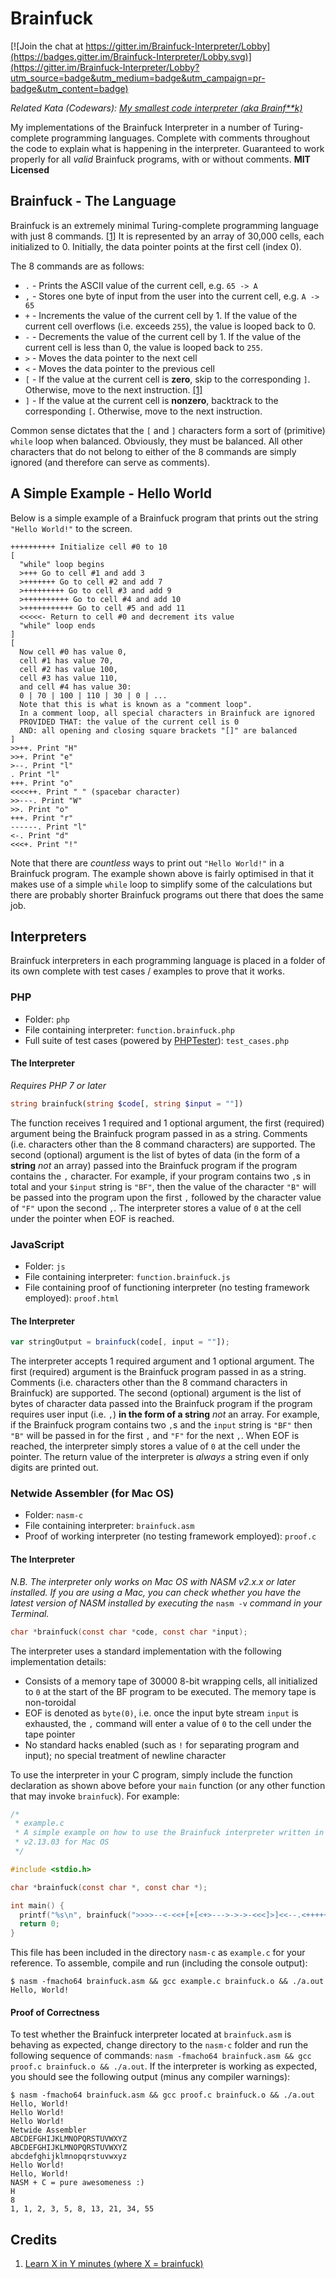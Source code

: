 # Brainfuck

[![Join the chat at https://gitter.im/Brainfuck-Interpreter/Lobby](https://badges.gitter.im/Brainfuck-Interpreter/Lobby.svg)](https://gitter.im/Brainfuck-Interpreter/Lobby?utm_source=badge&utm_medium=badge&utm_campaign=pr-badge&utm_content=badge)

*Related Kata (Codewars): [My smallest code interpreter (aka Brainf**k)](http://www.codewars.com/kata/my-smallest-code-interpreter-aka-brainf-star-star-k)*

My implementations of the Brainfuck Interpreter in a number of Turing-complete programming languages.  Complete with comments throughout the code to explain what is happening in the interpreter.  Guaranteed to work properly for all *valid* Brainfuck programs, with or without comments.  **MIT Licensed**

## Brainfuck - The Language

Brainfuck is an extremely minimal Turing-complete programming language with just 8 commands. [[1]](https://learnxinyminutes.com/docs/brainfuck/)  It is represented by an array of 30,000 cells, each initialized to 0.  Initially, the data pointer points at the first cell (index 0).

The 8 commands are as follows:

- `.` - Prints the ASCII value of the current cell, e.g. `65 -> A`
- `,` - Stores one byte of input from the user into the current cell, e.g. `A -> 65`
- `+` - Increments the value of the current cell by 1.  If the value of the current cell overflows (i.e. exceeds `255`), the value is looped back to 0.
- `-` - Decrements the value of the current cell by 1.  If the value of the current cell is less than 0, the value is looped back to `255`.
- `>` - Moves the data pointer to the next cell
- `<` - Moves the data pointer to the previous cell
- `[` - If the value at the current cell is **zero**, skip to the corresponding `]`.  Otherwise, move to the next instruction. [[1]](https://learnxinyminutes.com/docs/brainfuck/)
- `]` - If the value at the current cell is **nonzero**, backtrack to the corresponding `[`.  Otherwise, move to the next instruction.

Common sense dictates that the `[` and `]` characters form a sort of (primitive) `while` loop when balanced.  Obviously, they must be balanced.  All other characters that do not belong to either of the 8 commands are simply ignored (and therefore can serve as comments).

## A Simple Example - Hello World

Below is a simple example of a Brainfuck program that prints out the string `"Hello World!"` to the screen.

```brainfuck
++++++++++ Initialize cell #0 to 10
[
  "while" loop begins
  >+++ Go to cell #1 and add 3
  >+++++++ Go to cell #2 and add 7
  >+++++++++ Go to cell #3 and add 9
  >++++++++++ Go to cell #4 and add 10
  >+++++++++++ Go to cell #5 and add 11
  <<<<<- Return to cell #0 and decrement its value
  "while" loop ends
]
[
  Now cell #0 has value 0,
  cell #1 has value 70,
  cell #2 has value 100,
  cell #3 has value 110,
  and cell #4 has value 30:
  0 | 70 | 100 | 110 | 30 | 0 | ...
  Note that this is what is known as a "comment loop".
  In a comment loop, all special characters in Brainfuck are ignored
  PROVIDED THAT: the value of the current cell is 0
  AND: all opening and closing square brackets "[]" are balanced
]
>>++. Print "H"
>>+. Print "e"
>--. Print "l"
. Print "l"
+++. Print "o"
<<<<++. Print " " (spacebar character)
>>---. Print "W"
>>. Print "o"
+++. Print "r"
------. Print "l"
<-. Print "d"
<<<+. Print "!"
```

Note that there are *countless* ways to print out `"Hello World!"` in a Brainfuck program.  The example shown above is fairly optimised in that it makes use of a simple `while` loop to simplify some of the calculations but there are probably shorter Brainfuck programs out there that does the same job.

## Interpreters

Brainfuck interpreters in each programming language is placed in a folder of its own complete with test cases / examples to prove that it works.

### PHP

- Folder: `php`
- File containing interpreter: `function.brainfuck.php`
- Full suite of test cases (powered by [PHPTester](https://github.com/DonaldKellett/PHPTester)): `test_cases.php`

#### The Interpreter

*Requires PHP 7 or later*

```php
string brainfuck(string $code[, string $input = ""])
```

The function receives 1 required and 1 optional argument, the first (required) argument being the Brainfuck program passed in as a string.  Comments (i.e. characters other than the 8 command characters) are supported.  The second (optional) argument is the list of bytes of data (in the form of a **string** *not* an array) passed into the Brainfuck program if the program contains the `,` character.  For example, if your program contains two `,`s in total and your `$input` string is `"BF"`, then the value of the character `"B"` will be passed into the program upon the first `,` followed by the character value of `"F"` upon the second `,`.  The interpreter stores a value of `0` at the cell under the pointer when EOF is reached.

### JavaScript

- Folder: `js`
- File containing interpreter: `function.brainfuck.js`
- File containing proof of functioning interpreter (no testing framework employed): `proof.html`

#### The Interpreter

```javascript
var stringOutput = brainfuck(code[, input = ""]);
```

The interpreter accepts 1 required argument and 1 optional argument.  The first (required) argument is the Brainfuck program passed in as a string.  Comments (i.e. characters other than the 8 command characters in Brainfuck) are supported.  The second (optional) argument is the list of bytes of character data passed into the Brainfuck program if the program requires user input (i.e. `,`) **in the form of a string** *not* an array.  For example, if the Brainfuck program contains two `,`s and the `input` string is `"BF"` then `"B"` will be passed in for the first `,` and `"F"` for the next `,`.  When EOF is reached, the interpreter simply stores a value of `0` at the cell under the pointer.  The return value of the interpreter is *always* a string even if only digits are printed out.

### Netwide Assembler (for Mac OS)

- Folder: `nasm-c`
- File containing interpreter: `brainfuck.asm`
- Proof of working interpreter (no testing framework employed): `proof.c`

#### The Interpreter

*N.B. The interpreter only works on Mac OS with NASM v2.x.x or later installed.  If you are using a Mac, you can check whether you have the latest version of NASM installed by executing the* `nasm -v` *command in your Terminal.*

```c
char *brainfuck(const char *code, const char *input);
```

The interpreter uses a standard implementation with the following implementation details:

- Consists of a memory tape of 30000 8-bit wrapping cells, all initialized to `0` at the start of the BF program to be executed.  The memory tape is non-toroidal
- EOF is denoted as `byte(0)`, i.e. once the input byte stream `input` is exhausted, the `,` command will enter a value of `0` to the cell under the tape pointer
- No standard hacks enabled (such as `!` for separating program and input); no special treatment of newline character

To use the interpreter in your C program, simply include the function declaration as shown above before your `main` function (or any other function that may invoke `brainfuck`).  For example:

```c
/*
 * example.c
 * A simple example on how to use the Brainfuck interpreter written in NASM
 * v2.13.03 for Mac OS
 */

#include <stdio.h>

char *brainfuck(const char *, const char *);

int main() {
  printf("%s\n", brainfuck(">>>>--<-<<+[+[<+>--->->->-<<<]>]<<--.<++++++.<<-..<<.<+.>>.>>.<<<.+++.>>.>>-.<<<+.", "")); // > Hello, World!
  return 0;
}
```

This file has been included in the directory `nasm-c` as `example.c` for your reference.  To assemble, compile and run (including the console output):

```
$ nasm -fmacho64 brainfuck.asm && gcc example.c brainfuck.o && ./a.out
Hello, World!
```

#### Proof of Correctness

To test whether the Brainfuck interpreter located at `brainfuck.asm` is behaving as expected, change directory to the `nasm-c` folder and run the following sequence of commands: `nasm -fmacho64 brainfuck.asm && gcc proof.c brainfuck.o && ./a.out`.  If the interpreter is working as expected, you should see the following output (minus any compiler warnings):

```
$ nasm -fmacho64 brainfuck.asm && gcc proof.c brainfuck.o && ./a.out
Hello, World!
Hello World!
Hello World!
Netwide Assembler
ABCDEFGHIJKLMNOPQRSTUVWXYZ
ABCDEFGHIJKLMNOPQRSTUVWXYZ
abcdefghijklmnopqrstuvwxyz
Hello World!
Hello, World!
NASM + C = pure awesomeness :)
H
8
1, 1, 2, 3, 5, 8, 13, 21, 34, 55
```

## Credits

1. [Learn X in Y minutes (where X = brainfuck)](https://learnxinyminutes.com/docs/brainfuck/)
